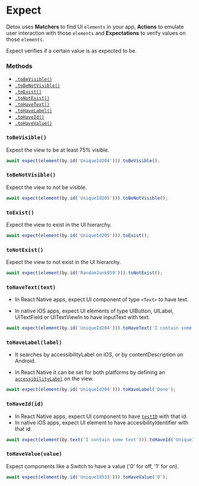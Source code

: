 # Expect

Detox uses **Matchers** to find UI `elements` in your app, **Actions** to emulate user interaction with those `elements` and **Expectations** to verify values on those `elements`.

Expect verifies if a certain value is as expected to be.

### Methods

- [`.toBeVisible()`](#tobevisible)
- [`.toBeNotVisible()`](#tobenotvisible)
- [`.toExist()`](#toexist)
- [`.toNotExist()`](#tonotexist)
- [`.toHaveText()`](#tohavetexttext)
- [`.toHaveLabel()`](#tohavelabellabel)
- [`.toHaveId()`](#tohaveidid)
- [`.toHaveValue()`](#tohavevaluevalue)


### `toBeVisible()`
Expect the view to be at least 75% visible.

```js
await expect(element(by.id('UniqueId204'))).toBeVisible();
```

### `toBeNotVisible()`
Expect the view to not be visible.

```js
await expect(element(by.id('UniqueId205'))).toBeNotVisible();
```

### `toExist()`
Expect the view to exist in the UI hierarchy.

```js
await expect(element(by.id('UniqueId205'))).toExist();
```

### `toNotExist()`
Expect the view to not exist in the UI hierarchy.

```js
await expect(element(by.id('RandomJunk959'))).toNotExist();
```

### `toHaveText(text)`
- In React Native apps, expect UI component of type `<Text>` to have text.

- In native iOS apps, expect UI elements of type UIButton, UILabel, UITextField or UITextViewIn to have inputText with text.

```js
await expect(element(by.id('UniqueId204'))).toHaveText('I contain some text');
```

### `toHaveLabel(label)`
- It searches by accessibilityLabel on iOS, or by contentDescription on Android.

- In React Native it can be set for both platforms by defining an [`accessibilityLabel`](https://facebook.github.io/react-native/docs/view.html#accessibilitylabel) on the view.

```js
await expect(element(by.id('UniqueId204'))).toHaveLabel('Done');
```

### `toHaveId(id)`
- In React Native apps, expect UI component to have [`testID`](https://facebook.github.io/react-native/docs/view.html#testid) with that id.
- In native iOS apps, expect UI element to have accesibilityIdentifier with that id.

```js
await expect(element(by.text('I contain some text'))).toHaveId('UniqueId204');
```

### `toHaveValue(value)`
Expect components like a Switch to have a value ('0' for off, '1' for on).

```js
await expect(element(by.id('UniqueId533'))).toHaveValue('0');
```
